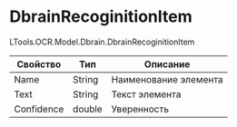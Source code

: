 # DbrainRecoginitionItem

LTools.OCR.Model.Dbrain.DbrainRecoginitionItem

| Свойство   | Тип    | Описание              |
| ---------- | ------ | --------------------- |
| Name       | String | Наименование элемента |
| Text       | String | Текст элемента        |
| Confidence | double | Уверенность           |


